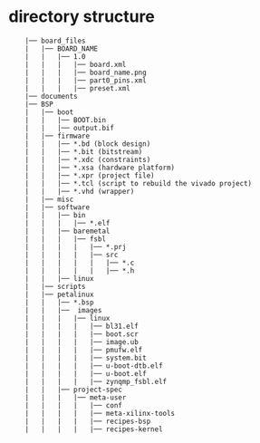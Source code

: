 # directory structure
		|── board_files
		|   |── BOARD_NAME
		|   |   |── 1.0
		|   |   |   |── board.xml
		|   |   |   |── board_name.png
		|   |   |   |── part0_pins.xml
		|   |   |   |── preset.xml
		|── documents
		|── BSP
		|   |── boot
		|   |   |── BOOT.bin
		|   |   |── output.bif  
		|   |── firmware
		|   |   |── *.bd (block design)
		|   |   |── *.bit (bitstream)
		|   |   |── *.xdc (constraints)
		|   |   |── *.xsa (hardware platform)
		|   |   |── *.xpr (project file)
		|   |   |── *.tcl (script to rebuild the vivado project)
		|   |   |── *.vhd (wrapper)
		|   |── misc
		|   |── software
		|   |   |── bin
		|   |   |   |── *.elf
		|   |   |── baremetal
		|   |   |   |── fsbl
		|   |   |   |   |── *.prj
		|   |   |   |   |── src
		|   |   |   |   |   |── *.c
		|   |   |   |   |   |── *.h
		|   |   |── linux
		|   |── scripts
		|   |── petalinux
		|   |   |── *.bsp
		|   |   |──  images
		|   |   |   |── linux 
		|   |   |   |   |── bl31.elf
		|   |   |   |   |── boot.scr
		|   |   |   |   |── image.ub
		|   |   |   |   |── pmufw.elf
		|   |   |   |   |── system.bit
		|   |   |   |   |── u-boot-dtb.elf
		|   |   |   |   |── u-boot.elf
		|   |   |   |   |── zynqmp_fsbl.elf
		|   |   |── project-spec
		|   |   |   |── meta-user
		|   |   |   |   |── conf
		|   |   |   |   |── meta-xilinx-tools
		|   |   |   |   |── recipes-bsp
		|   |   |   |   |── recipes-kernel

